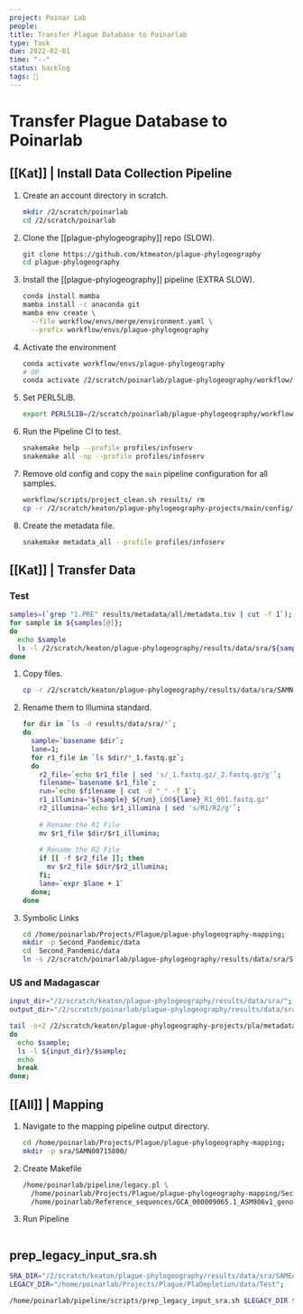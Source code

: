 ```yaml
---
project: Poinar Lab
people:
title: Transfer Plague Database to Poinarlab
type: Task
due: 2022-02-01
time: "--"
status: backlog
tags: 🚂 
---
```


# Transfer Plague Database to Poinarlab

## [[Kat]] | Install Data Collection Pipeline

1. Create an account directory in scratch.
	```bash
	mkdir /2/scratch/poinarlab
	cd /2/scratch/poinarlab
	```
1. Clone the [[plague-phylogeography]] repo (SLOW).
	```bash
	git clone https://github.com/ktmeaton/plague-phylogeography
	cd plague-phylogeography
	```
1. Install the [[plague-phylogeography]] pipeline (EXTRA SLOW).
	```bash
	conda install mamba
	mamba install -c anaconda git
	mamba env create \
	  --file workflow/envs/merge/environment.yaml \
	  --prefix workflow/envs/plague-phylogeography
	```
1. Activate the environment
	```bash
	conda activate workflow/envs/plague-phylogeography
	# OR
	conda activate /2/scratch/poinarlab/plague-phylogeography/workflow/envs/plague-phylogeography
	```
1. Set PERL5LIB.
	```bash
	export PERL5LIB=/2/scratch/poinarlab/plague-phylogeography/workflow/envs/plague-phylogeography/lib/site_perl/5.26.2/:$PERL5LIB
	```
1. Run the Pipeline CI to test.
	```bash
	snakemake help --profile profiles/infoserv
	snakemake all -np --profile profiles/infoserv
	```
1. Remove old config and copy the `main` pipeline configuration for all samples.
	```bash
	workflow/scripts/project_clean.sh results/ rm
	cp -r /2/scratch/keaton/plague-phylogeography-projects/main/config/ results/
	```
1. Create the metadata file.
	```bash
	snakemake metadata_all --profile profiles/infoserv
	```

## [[Kat]] | Transfer Data

### Test

```bash
samples=(`grep "1.PRE" results/metadata/all/metadata.tsv | cut -f 1`);
for sample in ${samples[@]};
do
  echo $sample
  ls -l /2/scratch/keaton/plague-phylogeography/results/data/sra/${sample}
done
```

1. Copy files.
	```bash
	cp -r /2/scratch/keaton/plague-phylogeography/results/data/sra/SAMN00715800/ results/data/sra/;
	```
1. Rename them to Illumina standard.
	```bash
	for dir in `ls -d results/data/sra/*`;
	do
	  sample=`basename $dir`;
	  lane=1;
	  for r1_file in `ls $dir/*_1.fastq.gz`;
	  do
		r2_file=`echo $r1_file | sed 's/_1.fastq.gz/_2.fastq.gz/g'`;	  
	    filename=`basename $r1_file`;
		run=`echo $filename | cut -d "_" -f 1`;
	    r1_illumina="${sample}_${run}_L00${lane}_R1_001.fastq.gz"
		r2_illumina=`echo $r1_illumina | sed 's/R1/R2/g'`;
		
		# Rename the R1 File
		mv $r1_file $dir/$r1_illumina;
		
		# Rename the R2 File
		if [[ -f $r2_file ]]; then
		  mv $r2_file $dir/$r2_illumina;
		fi;
	    lane=`expr $lane + 1`		
	  done;
	done

	```

1. Symbolic Links
	```bash
	cd /home/poinarlab/Projects/Plague/plague-phylogeography-mapping;
	mkdir -p Second_Pandemic/data
	cd  Second_Pandemic/data
	ln -s /2/scratch/poinarlab/plague-phylogeography/results/data/sra/SAMN00715800 Sample_SAMN00715800
	```

### US and Madagascar

```bash
input_dir="/2/scratch/keaton/plague-phylogeography/results/data/sra/";
output_dir="/2/scratch/poinarlab/plague-phylogeography/results/data/sra/";

tail -n+2 /2/scratch/keaton/plague-phylogeography-projects/pla/metadata/all/metadata.tsv | grep -v "Reference" | cut -f 1 | while read sample;
do
  echo $sample;
  ls -l ${input_dir}/$sample;
  echo 
  break
done;
```

## [[All]] | Mapping

1. Navigate to the mapping pipeline output directory.
	```bash
	cd /home/poinarlab/Projects/Plague/plague-phylogeography-mapping;
	mkdir -p sra/SAMN00715800/
	```
1. Create Makefile
	```bash
	/home/poinarlab/pipeline/legacy.pl \
	  /home/poinarlab/Projects/Plague/plague-phylogeography-mapping/Second_Pandemic/data \
	  /home/poinarlab/Reference_sequences/GCA_000009065.1_ASM906v1_genomic.fna > Second_Pandemic.mk
	```
1. Run Pipeline
	```bash
	```

## prep_legacy_input_sra.sh

```bash
SRA_DIR="/2/scratch/keaton/plague-phylogeography/results/data/sra/SAMEA7313236_38/";
LEGACY_DIR="/home/poinarlab/Projects/Plague/PlaDepletion/data/Test";

/home/poinarlab/pipeline/scripts/prep_legacy_input_sra.sh $LEGACY_DIR $SRA_DIR;
```
